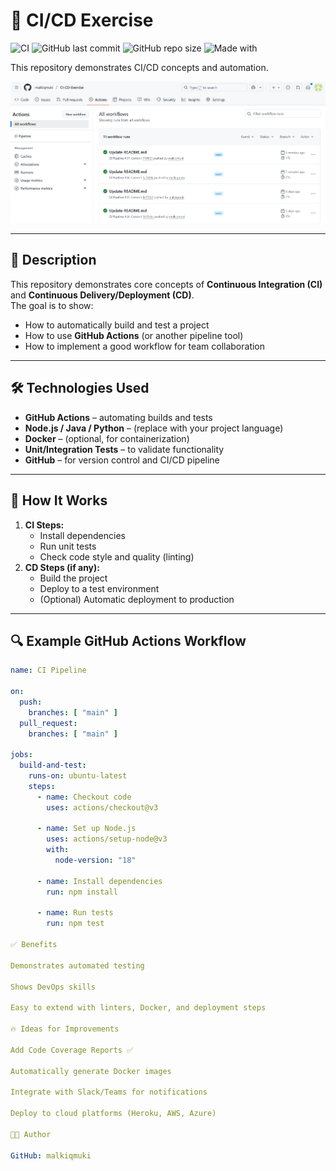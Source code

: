 # 🔄 CI/CD Exercise

![CI](https://github.com/malkiqmuki/CI-CD-Exercise/actions/workflows/npm-publish.yml/badge.svg)
![GitHub last commit](https://img.shields.io/github/last-commit/malkiqmuki/CI-CD-Exercise)
![GitHub repo size](https://img.shields.io/github/repo-size/malkiqmuki/CI-CD-Exercise)
![Made with](https://img.shields.io/badge/made%20with-GitHub%20Actions-blue)

This repository demonstrates CI/CD concepts and automation.

![Pipeline](images/pipeline.png)

---

## 📖 Description
This repository demonstrates core concepts of **Continuous Integration (CI)** and **Continuous Delivery/Deployment (CD)**.  
The goal is to show:
- How to automatically build and test a project  
- How to use **GitHub Actions** (or another pipeline tool)  
- How to implement a good workflow for team collaboration  

---

## 🛠️ Technologies Used
- **GitHub Actions** – automating builds and tests  
- **Node.js / Java / Python** – (replace with your project language)  
- **Docker** – (optional, for containerization)  
- **Unit/Integration Tests** – to validate functionality  
- **GitHub** – for version control and CI/CD pipeline  

---

## 🚀 How It Works
1. **CI Steps:**
   - Install dependencies  
   - Run unit tests  
   - Check code style and quality (linting)  
2. **CD Steps (if any):**
   - Build the project  
   - Deploy to a test environment  
   - (Optional) Automatic deployment to production  

---

## 🔍 Example GitHub Actions Workflow
```yaml
name: CI Pipeline

on:
  push:
    branches: [ "main" ]
  pull_request:
    branches: [ "main" ]

jobs:
  build-and-test:
    runs-on: ubuntu-latest
    steps:
      - name: Checkout code
        uses: actions/checkout@v3

      - name: Set up Node.js
        uses: actions/setup-node@v3
        with:
          node-version: "18"

      - name: Install dependencies
        run: npm install

      - name: Run tests
        run: npm test

✅ Benefits

Demonstrates automated testing

Shows DevOps skills

Easy to extend with linters, Docker, and deployment steps

🔥 Ideas for Improvements

Add Code Coverage Reports ✅

Automatically generate Docker images

Integrate with Slack/Teams for notifications

Deploy to cloud platforms (Heroku, AWS, Azure)

👨‍💻 Author

GitHub: malkiqmuki
